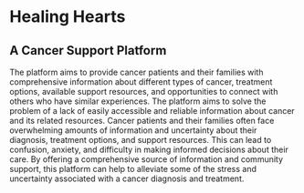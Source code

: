 # Healing Hearts
## A Cancer Support Platform

The platform aims to provide cancer patients and their families with comprehensive information about different types of cancer, treatment options, available support resources, and opportunities to connect with others who have similar experiences. The platform aims to solve the problem of a lack of easily accessible and reliable information about cancer and its related resources. Cancer patients and their families often face overwhelming amounts of information and uncertainty about their diagnosis, treatment options, and support resources. This can lead to confusion, anxiety, and difficulty in making informed decisions about their care. By offering a comprehensive source of information and community support, this platform can help to alleviate some of the stress and uncertainty associated with a cancer diagnosis and treatment.





